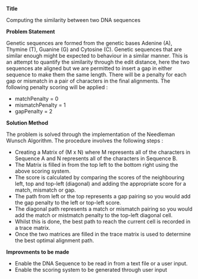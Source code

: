 **Title** 

Computing the similarity between two DNA sequences

**Problem Statement**

Genetic sequences are formed from the genetic bases Adenine (A), Thymine (T), Guanine (G) and Cytosine (C). Genetic sequences that are similar enough might be expected to behaviour in a similar manner. This is an attempt to quantify the similarity through the edit distance, here the two sequences ate aligned but we are permitted to insert a gap in either sequence to make them the same length. There will be a penalty for each gap or mismatch in a pair of characters in the final alignments. The following penalty scoring will be applied :
- matchPenalty = 0
- mismatchPenalty = 1
- gapPenalty = 2


**Solution Method**

The problem is solved through the implementation of the Needleman Wunsch Algorithm. 
The procedure involves the following steps :
  - Creating a Matrix of (M x N) where M represents all of the characters in Sequence A and N represents all of the characters in Sequence B.
  - The Matrix is filled in from the top left to the bottom right using the above scoring system.
  - The score is calculated by comparing the scores of the neighbouring left, top and top-left (diagonal) and adding the appropriate score for a match, mismatch or gap.
  - The path from left or the top represents a gap pairing so you would add the gap penalty to the left or top-left score.
  - The diagonal path represents a match or mismatch pairing so you would add the match or mistmatch penalty to the top-left diagonal cell. 
  - Whilst this is done, the best path to reach the current cell is recorded in a trace matrix.
  - Once the two matrices are filled in the trace matrix is used to determine the best optimal alignment path.

  **Improvments to be made**
  - Enable the DNA Sequence to be read in from a text file or a user input. 
  - Enable the scoring system to be generated through user input